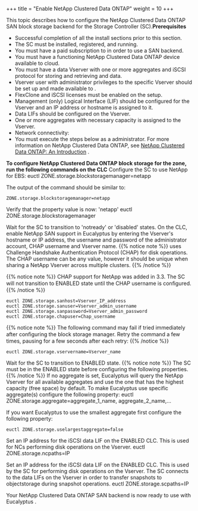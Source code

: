 +++
title = "Enable NetApp Clustered Data ONTAP"
weight = 10
+++

This topic describes how to configure the NetApp Clustered Data ONTAP SAN block storage backend for the Storage Controller (SC).**Prerequisites** 

* Successful completion of all the install sections prior to this section. 
* The SC must be installed, registered, and running. 
* You must have a paid subscription to in order to use a SAN backend. 
* You must have a functioning NetApp Clustered Data ONTAP device available to cloud. 
* You must have a data Vserver with one or more aggregates and iSCSI protocol for storing and retrieving and data. 
* Vserver user with administrator privileges to the specific Vserver should be set up and made available to . 
* FlexClone and iSCSI licenses must be enabled on the setup. 
* Management (only) Logical Interface (LIF) should be configured for the Vserver and an IP address or hostname is assigned to it. 
* Data LIFs should be configured on the Vserver. 
* One or more aggregates with necessary capacity is assigned to the Vserver. 
* Network connectivity: 
* You must execute the steps below as a administrator. 
For more information on NetApp Clustered Data ONTAP, see [NetApp Clustered Data ONTAP: An Introduction](http://www.netapp.com/us/system/pdf-reader.aspx?m=tr-3982.pdf&cc=us) . 

**To configure NetApp Clustered Data ONTAP block storage for the zone, run the following commands on the CLC** Configure the SC to use NetApp for EBS: 
    euctl ZONE.storage.blockstoragemanager=netapp

The output of the command should be similar to: 


    ZONE.storage.blockstoragemanager=netapp

Verify that the property value is now: 'netapp' 
    euctl ZONE.storage.blockstoragemanager 

Wait for the SC to transition to 'notready' or 'disabled' states. On the CLC, enable NetApp SAN support in Eucalyptus by entering the Vserver's hostname or IP address, the username and password of the administrator account, CHAP username and Vserver name. 
{{% notice note %}}
uses Challenge Handshake Authentication Protocol (CHAP) for disk operations. The CHAP username can be any value, however it should be unique when sharing a NetApp Vserver across multiple clusters. 
{{% /notice %}}

{{% notice note %}}
CHAP support for NetApp was added in 3.3. The SC will not transition to ENABLED state until the CHAP username is conﬁgured. 
{{% /notice %}}

    euctl ZONE.storage.sanhost=Vserver_IP_address 
    euctl ZONE.storage.sanuser=Vserver_admin_username 
    euctl ZONE.storage.sanpassword=Vserver_admin_password 
    euctl ZONE.storage.chapuser=Chap_username


{{% notice note %}}
The following command may fail if tried immediately after conﬁguring the block storage manager. Retry the command a few times, pausing for a few seconds after each retry: 
{{% /notice %}}

    euctl ZONE.storage.vservername=Vserver_name

Wait for the SC to transition to ENABLED state. 
{{% notice note %}}
The SC must be in the ENABLED state before configuring the following properties. 
{{% /notice %}}
If no aggregate is set, Eucalyptus will query the NetApp Vserver for all available aggregates and use the one that has the highest capacity (free space) by default. To make Eucalyptus use specific aggregate(s) configure the following property: 
    euctl ZONE.storage.aggregate=aggregate_1_name, aggregate_2_name,...

If you want Eucalyptus to use the smallest aggregate first configure the following property: 


    euctl ZONE.storage.uselargestaggregate=false

Set an IP address for the iSCSI data LIF on the ENABLED CLC. This is used for NCs performing disk operations on the Vserver. 
    euctl ZONE.storage.ncpaths=IP

Set an IP address for the iSCSI data LIF on the ENABLED CLC. This is used by the SC for performing disk operations on the Vserver. The SC connects to the data LIFs on the Vserver in order to transfer snapshots to objectstorage during snapshot operations. 
    euctl ZONE.storage.scpaths=IP

Your NetApp Clustered Data ONTAP SAN backend is now ready to use with Eucalyptus . 
